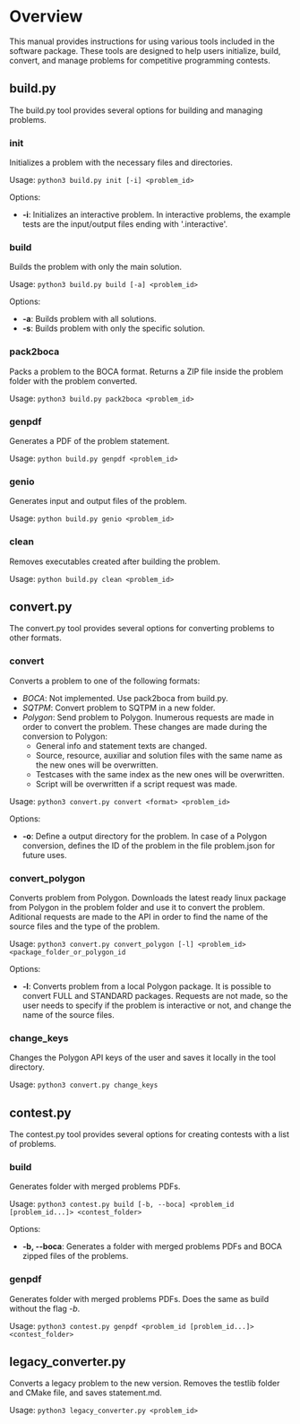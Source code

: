 # Overview

This manual provides instructions for using various tools included in the software package. These tools are designed to help users initialize, build, convert, and manage problems for competitive programming contests.

## build.py

The build.py tool provides several options for building and managing problems.

### init

Initializes a problem with the necessary files and directories.

Usage: `python3 build.py init [-i] <problem_id>`

Options:
- **-i**: Initializes an interactive problem. In interactive problems, the example tests are the input/output files ending with '.interactive'.

### build

Builds the problem with only the main solution.

Usage: `python3 build.py build [-a] <problem_id>`

Options: 
- **-a**: Builds problem with all solutions.
- **-s**: Builds problem with only the specific solution.

### pack2boca

Packs a problem to the BOCA format. Returns a ZIP file inside the problem folder with the problem converted.

Usage: `python3 build.py pack2boca <problem_id>` 

### genpdf

Generates a PDF of the problem statement.

Usage: `python build.py genpdf <problem_id>`

### genio

Generates input and output files of the problem.

Usage: `python build.py genio <problem_id>`

### clean

Removes executables created after building the problem.

Usage: `python build.py clean <problem_id>`

## convert.py

The convert.py tool provides several options for converting problems to other formats.

### convert

Converts a problem to one of the following formats:

- *BOCA*: Not implemented. Use pack2boca from build.py.
- *SQTPM*: Convert problem to SQTPM in a new folder. 
- *Polygon*: Send problem to Polygon. Inumerous requests are made in order to convert the problem. These changes are made during the conversion to Polygon:
    - General info and statement texts are changed.
    - Source, resource, auxiliar and solution files with the same name as the new ones will be overwritten.
    - Testcases with the same index as the new ones will be overwritten.
    - Script will be overwritten if a script request was made.

Usage: `python3 convert.py convert <format> <problem_id>`

Options:
- **-o**: Define a output directory for the problem. In case of a Polygon conversion, defines the ID of the problem in the file problem.json for future uses.

### convert_polygon

Converts problem from Polygon. Downloads the latest ready linux package from Polygon in the problem folder and use it to convert the problem. Aditional requests are made to the API in order to find the name of the source files and the type of the problem.

Usage: `python3 convert.py convert_polygon [-l] <problem_id> <package_folder_or_polygon_id`

Options:
- **-l**: Converts problem from a local Polygon package. It is possible to convert FULL and STANDARD packages. Requests are not made, so the user needs to specify if the problem is interactive or not, and change the name of the source files.

### change_keys

Changes the Polygon API keys of the user and saves it locally in the tool directory.

Usage: `python3 convert.py change_keys`

## contest.py

The contest.py tool provides several options for creating contests with a list of problems.

### build

Generates folder with merged problems PDFs. 

Usage: `python3 contest.py build [-b, --boca] <problem_id [problem_id...]> <contest_folder>` 

Options:
- **-b, --boca**: Generates a folder with merged problems PDFs and BOCA zipped files of the problems.

### genpdf

Generates folder with merged problems PDFs. Does the same as build without the flag *-b*.

Usage: `python3 contest.py genpdf <problem_id [problem_id...]> <contest_folder>` 

## legacy_converter.py

Converts a legacy problem to the new version. Removes the testlib folder and CMake file, and saves statement.md.

Usage: `python3 legacy_converter.py <problem_id>`